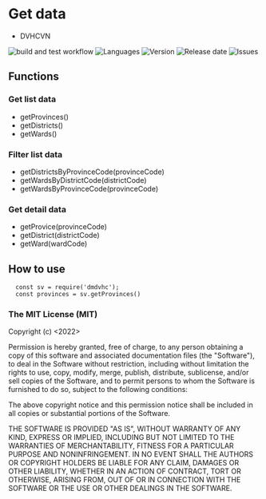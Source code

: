 # Get data
- DVHCVN

![build and test workflow](https://github.com/8bitbase/dmdvhc/actions/workflows/github-actions.yml/badge.svg)
![Languages](https://img.shields.io/github/languages/top/8bitbase/dmdvhc)
![Version](https://img.shields.io/github/v/release/8bitbase/dmdvhc)
![Release date](https://img.shields.io/github/release-date/8bitbase/dmdvhc)
![Issues](https://img.shields.io/github/issues/8bitbase/dmdvhc)

## Functions

### Get list data
- getProvinces()
- getDistricts()
- getWards()

### Filter list data
- getDistrictsByProvinceCode(provinceCode)
- getWardsByDistrictCode(districtCode)
- getWardsByProvinceCode(provinceCode)

### Get detail data
- getProvice(provinceCode)
- getDistrict(districtCode)
- getWard(wardCode)

## How to use
```
  const sv = require('dmdvhc');
  const provinces = sv.getProvinces()
```

### The MIT License (MIT)

Copyright (c) <2022>

Permission is hereby granted, free of charge, to any person obtaining a copy of this software and associated documentation files (the "Software"), to deal in the Software without restriction, including without limitation the rights to use, copy, modify, merge, publish, distribute, sublicense, and/or sell copies of the Software, and to permit persons to whom the Software is furnished to do so, subject to the following conditions:

The above copyright notice and this permission notice shall be included in all copies or substantial portions of the Software.

THE SOFTWARE IS PROVIDED "AS IS", WITHOUT WARRANTY OF ANY KIND, EXPRESS OR IMPLIED, INCLUDING BUT NOT LIMITED TO THE WARRANTIES OF MERCHANTABILITY, FITNESS FOR A PARTICULAR PURPOSE AND NONINFRINGEMENT. IN NO EVENT SHALL THE AUTHORS OR COPYRIGHT HOLDERS BE LIABLE FOR ANY CLAIM, DAMAGES OR OTHER LIABILITY, WHETHER IN AN ACTION OF CONTRACT, TORT OR OTHERWISE, ARISING FROM, OUT OF OR IN CONNECTION WITH THE SOFTWARE OR THE USE OR OTHER DEALINGS IN THE SOFTWARE.